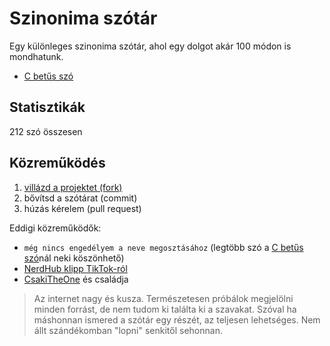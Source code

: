 # Szinonima szótár

Egy különleges szinonima szótár, ahol egy dolgot akár 100 módon is mondhatunk.

- [C betűs szó](./c.md)

## Statisztikák

212 szó összesen

## Közreműködés

1. [villázd a projektet (fork)](https://github.com/CsakiTheOne/SzinonimaSzotar/fork)
2. bővítsd a szótárat (commit)
3. húzás kérelem (pull request)

Eddigi közreműködők:

- `még nincs engedélyem a neve megosztásához` (legtöbb szó a [C betűs szó](./words/c.md)nál neki köszönhető)
- [NerdHub klipp TikTok-ról](https://www.tiktok.com/@wild_ronin05/video/7084339975663209734?_r=1&_t=8RNWsxYnwgw&social_sharing=v3)
- [CsakiTheOne](https://github.com/CsakiTheOne/) és családja

> Az internet nagy és kusza. Természetesen próbálok megjelölni minden forrást, de nem tudom ki találta ki a szavakat. Szóval ha máshonnan ismered a szótár egy részét, az teljesen lehetséges. Nem állt szándékomban "lopni" senkitől sehonnan.

